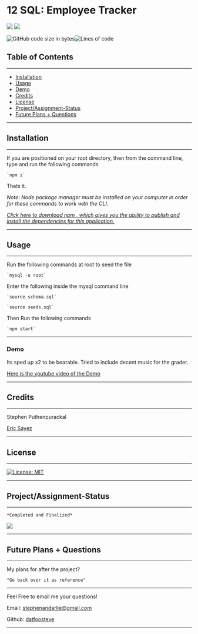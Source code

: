 <link rel="preconnect" href="https://fonts.googleapis.com">
<link rel="preconnect" href="https://fonts.gstatic.com" crossorigin>
<link href="https://fonts.googleapis.com/css2?family=IBM+Plex+Mono:ital@1&family=Nova+Mono&display=swap" rel="stylesheet">
<h2 align= "center">

# 12 SQL: Employee Tracker

<img src="https://img.shields.io/badge/Javascript-yellow" />
    <img src="https://img.shields.io/badge/mySQL-blue"  />

![GitHub code size in bytes](https://img.shields.io/github/languages/code-size/datfoosteve/EmploymentManagementSystem?style=plastic)![Lines of code](https://img.shields.io/tokei/lines/github/datfoosteve/EmploymentManagementSystem?style=plastic)

</h2>

## Table of Contents

***

- [Installation](#installation)
- [Usage](#usage)
- [Demo](#demo)
- [Credits](#credits)
- [License](#license)
- [Project/Assignment-Status](#projectassignment-status)
- [Future Plans + Questions](#future-plans--questions)

***
## Installation

***
If you are positioned on your root directory, then from
 the command line, type and run the following commands


    `npm i`   

Thats it.

*Note: Node package manager must be installed on your computer in order for these commands to work with the CLI.* 

*<a href = "https://docs.npmjs.com/downloading-and-installing-node-js-and-npm"> Click here to download npm , which gives you the ability to publish and install the dependencies for this application.</a>*

***
## Usage

***


Run the following commands at root to seed the file

    `mysql -u root`

Enter the following inside the mysql command line

    `source schema.sql`

    `source seeds.sql`

Then Run the following commands
    
    `npm start`

***

### Demo

Its sped up x2 to be bearable. Tried to include decent music for the grader. 

[Here is the youtube video of the Demo](https://www.youtube.com/watch?v=kihAkoI3Siw)

***
## Credits

***

Stephen Puthenpurackal

<a href ="https://github.com/sayex" alt="Tutor">Eric Sayez</a>

***
## License

***

[![License: MIT](https://img.shields.io/badge/License-MIT-yellow.svg)](https://opensource.org/licenses/MIT)

***
## Project/Assignment-Status

***

    *Completed and Finalized*

<img src="https://img.shields.io/github/last-commit/datfoosteve/EmploymentManagementSystem" >

***
## Future Plans + Questions

***

My plans for after the project?

    "Go back over it as reference"

***

Feel Free to email me your questions!

Email: stephenandarlie@gmail.com

Github: <a href ="https://github.com/datfoosteve">datfoosteve</a>

***
